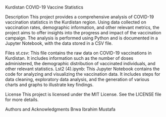 Kurdistan COVID-19 Vaccine Statistics

Description
This project provides a comprehensive analysis of COVID-19 vaccination statistics in the Kurdistan region. Using data collected on vaccination rates, demographic information, and other relevant metrics, the project aims to offer insights into the progress and impact of the vaccination campaign. The analysis is performed using Python and is documented in a Jupyter Notebook, with the data stored in a CSV file.

Files
st.csv: This file contains the raw data on COVID-19 vaccinations in Kurdistan. It includes information such as the number of doses administered, the demographic distribution of vaccinated individuals, and other relevant statistics.
Lst2 (4).ipynb: This Jupyter Notebook contains the code for analyzing and visualizing the vaccination data. It includes steps for data cleaning, exploratory data analysis, and the generation of various charts and graphs to illustrate key findings.

License
This project is licensed under the MIT License. See the LICENSE file for more details.

Authors and Acknowledgments
Brwa Ibrahim Mustafa
